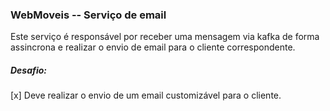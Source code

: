 ### WebMoveis -- Serviço de email

Este serviço é responsável por receber uma mensagem via kafka de forma assincrona e realizar o envio de email para o cliente correspondente.

##### Desafio:

[x] Deve realizar o envio de um email customizável para o cliente.
